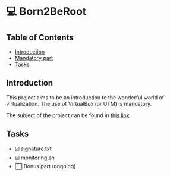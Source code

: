 # :computer: Born2BeRoot 

## Table of Contents

- [Introduction](#introduction)
- [Mandatory part](#mandatory-part)
- [Tasks](#tasks)

## Introduction

This project aims to be an introduction to the wonderful world of virtualization. The use of VirtualBox (or UTM) is mandatory.

The subject of the project can be found in [this link](https://github.com/eMahmoud2021/Born2beRoot/blob/main/Born2beRoot.pdf).

## Tasks

- :ballot_box_with_check: signature.txt
- :ballot_box_with_check: monitoring.sh
- :white_large_square: Bonus part (ongoing)
